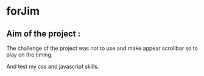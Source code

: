 # forJim


## Aim of the project :

The challenge of the project was not 
to use and make appear scrollbar so to 
play on the timing.

And test my css and javascript skills.
